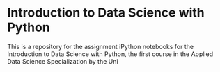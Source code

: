 # Introduction to Data Science with Python
This is a repository for the assignment iPython notebooks for the Introduction to Data Science with Python, the first course in the Applied Data Science Specialization by the Uni
